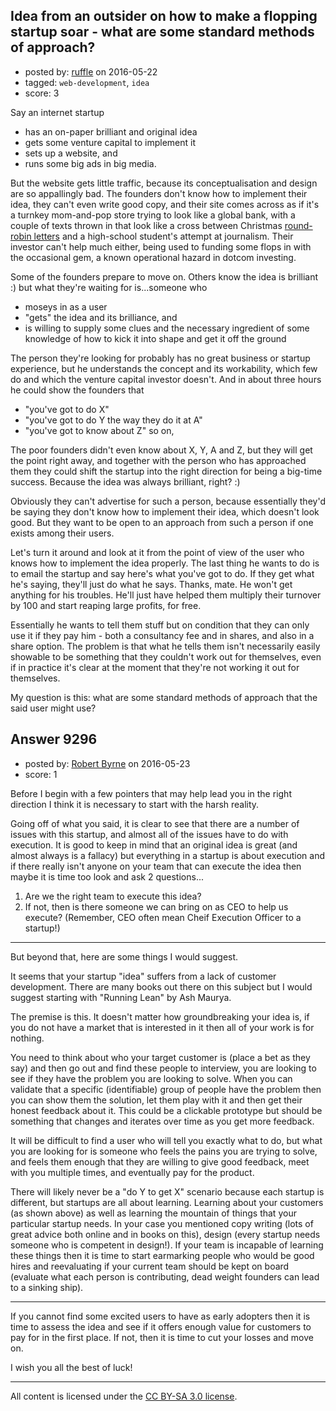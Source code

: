 ## Idea from an outsider on how to make a flopping startup soar - what are some standard methods of approach?

- posted by: [ruffle](https://stackexchange.com/users/7431540/ruffle) on 2016-05-22
- tagged: `web-development`, `idea`
- score: 3

<p>Say an internet startup</p>

<ul>
<li>has an on-paper brilliant and original idea</li>
<li>gets some venture capital to implement it</li>
<li>sets up a website, and</li>
<li>runs some big ads in big media.</li>
</ul>

<p>But the website gets little traffic, because its conceptualisation and design are so appallingly bad. The founders don't know how to implement their idea, they can't even write good copy, and their site comes across as if it's a turnkey mom-and-pop store trying to look like a global bank, with a couple of texts thrown in that look like a cross between Christmas <a href="https://en.wikipedia.org/wiki/Round-robin_letter" rel="nofollow">round-robin letters</a> and a high-school student's attempt at journalism. Their investor can't help much either, being used to funding some flops in with the occasional gem, a known operational hazard in dotcom investing.</p>

<p>Some of the founders prepare to move on. Others know the idea is brilliant :) but what they're waiting for is...someone who</p>

<ul>
<li>moseys in as a user</li>
<li>"gets" the idea and its brilliance, and</li>
<li>is willing to supply some clues and the necessary ingredient of some knowledge of how to kick it into shape and get it off the ground</li>
</ul>

<p>The person they're looking for probably has no great business or startup experience, but he understands the concept and its workability, which few do and which the venture capital investor doesn't. And in about three hours he could show the founders that</p>

<ul>
<li>"you've got to do X"</li>
<li>"you've got to do Y the way they do it at A"</li>
<li>"you've got to know about Z" so on,</li>
</ul>

<p>The poor founders didn't even know about X, Y, A and Z, but they will get the point right away, and together with the person who has approached them they could shift the startup into the right direction for being a big-time success. Because the idea was always brilliant, right? :)</p>

<p>Obviously they can't advertise for such a person, because essentially they'd be saying they don't know how to implement their idea, which doesn't look good. But they want to be open to an approach from such a person if one exists among their users.</p>

<p>Let's turn it around and look at it from the point of view of the user who knows how to implement the idea properly. The last thing he wants to do is to email the startup and say here's what you've got to do. If they get what he's saying, they'll just do what he says. Thanks, mate. He won't get anything for his troubles. He'll just have helped them multiply their turnover by 100 and start reaping large profits, for free.</p>

<p>Essentially he wants to tell them stuff but on condition that they can only use it if they pay him - both a consultancy fee and in shares, and also in a share option. The problem is that what he tells them isn't necessarily easily showable to be something that they couldn't work out for themselves, even if in practice it's clear at the moment that they're not working it out for themselves.</p>

<p>My question is this: what are some standard methods of approach that the said user might use?</p>



## Answer 9296

- posted by: [Robert Byrne](https://stackexchange.com/users/5232876/robert-byrne) on 2016-05-23
- score: 1

<p>Before I begin with a few pointers that may help lead you in the right direction I think it is necessary to start with the harsh reality.</p>

<p>Going off of what you said, it is clear to see that there are a number of issues with this startup, and almost all of the issues have to do with execution. It is good to keep in mind that an original idea is great (and almost always is a fallacy) but everything in a startup is about execution and if there really isn't anyone on your team that can execute the idea then maybe it is time too look and ask 2 questions...</p>

<ol>
<li>Are we the right team to execute this idea?</li>
<li>If not, then is there someone we can bring on as CEO to help us execute? (Remember, CEO often mean Cheif Execution Officer to a startup!)</li>
</ol>

<hr>

<p>But beyond that, here are some things I would suggest.</p>

<p>It seems that your startup "idea" suffers from a lack of customer development. There are many books out there on this subject but I would suggest starting with "Running Lean" by Ash Maurya.</p>

<p>The premise is this. It doesn't matter how groundbreaking your idea is, if you do not have a market that is interested in it then all of your work is for nothing. </p>

<p>You need to think about who your target customer is (place a bet as they say) and then go out and find these people to interview, you are looking to see if they have the problem you are looking to solve. When you can validate that a specific (identifiable) group of people have the problem then you can show them the solution, let them play with it and then get their honest feedback about it. This could be a clickable prototype but should be something that changes and iterates over time as you get more feedback.</p>

<p>It will be difficult to find a user who will tell you exactly what to do, but what you are looking for is someone who feels the pains you are trying to solve, and feels them enough that they are willing to give good feedback, meet with you multiple times, and eventually pay for the product. </p>

<p>There will likely never be a "do Y to get X" scenario because each startup is different, but startups are all about learning. Learning about your customers (as shown above) as well as learning the mountain of things that your particular startup needs. In your case you mentioned copy writing (lots of great advice both online and in books on this), design (every startup needs someone who is competent in design!). If your team is incapable of learning these things then it is time to start earmarking people who would be good hires and reevaluating if your current team should be kept on board (evaluate what each person is contributing, dead weight founders can lead to a sinking ship).</p>

<hr>

<p>If you cannot find some excited users to have as early adopters then it is time to assess the idea and see if it offers enough value for customers to pay for in the first place. If not, then it is time to cut your losses and move on.</p>

<p>I wish you all the best of luck! </p>




---

All content is licensed under the [CC BY-SA 3.0 license](https://creativecommons.org/licenses/by-sa/3.0/).
